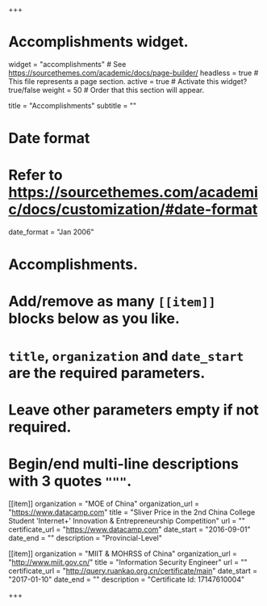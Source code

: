 +++
# Accomplishments widget.
widget = "accomplishments"  # See https://sourcethemes.com/academic/docs/page-builder/
headless = true  # This file represents a page section.
active = true  # Activate this widget? true/false
weight = 50  # Order that this section will appear.

title = "Accomplish&shy;ments"
subtitle = ""

# Date format
#   Refer to https://sourcethemes.com/academic/docs/customization/#date-format
date_format = "Jan 2006"

# Accomplishments.
#   Add/remove as many `[[item]]` blocks below as you like.
#   `title`, `organization` and `date_start` are the required parameters.
#   Leave other parameters empty if not required.
#   Begin/end multi-line descriptions with 3 quotes `"""`.

[[item]]
  organization = "MOE of China"
  organization_url = "https://www.datacamp.com"
  title = "Sliver Price in the 2nd China College Student 'Internet+' Innovation & Entrepreneurship Competition"
  url = ""
  certificate_url = "https://www.datacamp.com"
  date_start = "2016-09-01"
  date_end = ""
  description = "Provincial-Level"

[[item]]
  organization = "MIIT & MOHRSS of China"
  organization_url = "http://www.miit.gov.cn/"
  title = "Information Security Engineer"
  url = ""
  certificate_url = "http://query.ruankao.org.cn/certificate/main"
  date_start = "2017-01-10"
  date_end = ""
  description = "Certificate Id: 17147610004"

+++
